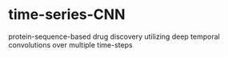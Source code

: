 # time-series-CNN
protein-sequence-based drug discovery utilizing deep temporal convolutions over multiple time-steps
